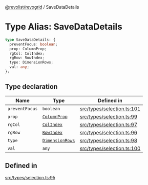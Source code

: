 [@revolist/revogrid](README.md) / SaveDataDetails

# Type Alias: SaveDataDetails

```ts
type SaveDataDetails: {
  preventFocus: boolean;
  prop: ColumnProp;
  rgCol: ColIndex;
  rgRow: RowIndex;
  type: DimensionRows;
  val: any;
};
```

## Type declaration

| Name | Type | Defined in |
| ------ | ------ | ------ |
| `preventFocus` | `boolean` | [src/types/selection.ts:101](https://github.com/revolist/revogrid/blob/04dd894203fb683ca28026a56e8b7c79feca958d/src/types/selection.ts#L101) |
| `prop` | [`ColumnProp`](TypeAlias.ColumnProp.md) | [src/types/selection.ts:99](https://github.com/revolist/revogrid/blob/04dd894203fb683ca28026a56e8b7c79feca958d/src/types/selection.ts#L99) |
| `rgCol` | [`ColIndex`](TypeAlias.ColIndex.md) | [src/types/selection.ts:97](https://github.com/revolist/revogrid/blob/04dd894203fb683ca28026a56e8b7c79feca958d/src/types/selection.ts#L97) |
| `rgRow` | [`RowIndex`](TypeAlias.RowIndex.md) | [src/types/selection.ts:96](https://github.com/revolist/revogrid/blob/04dd894203fb683ca28026a56e8b7c79feca958d/src/types/selection.ts#L96) |
| `type` | [`DimensionRows`](TypeAlias.DimensionRows.md) | [src/types/selection.ts:98](https://github.com/revolist/revogrid/blob/04dd894203fb683ca28026a56e8b7c79feca958d/src/types/selection.ts#L98) |
| `val` | `any` | [src/types/selection.ts:100](https://github.com/revolist/revogrid/blob/04dd894203fb683ca28026a56e8b7c79feca958d/src/types/selection.ts#L100) |

## Defined in

[src/types/selection.ts:95](https://github.com/revolist/revogrid/blob/04dd894203fb683ca28026a56e8b7c79feca958d/src/types/selection.ts#L95)
